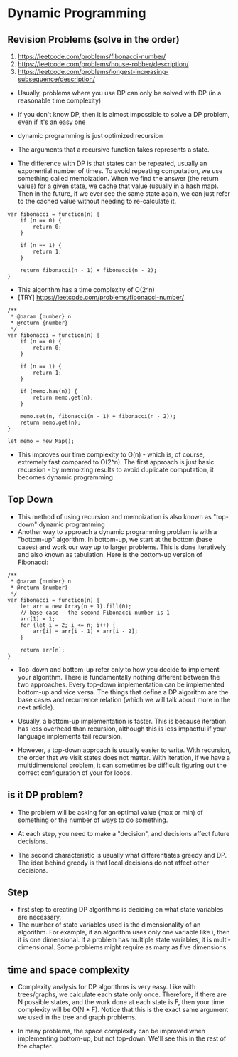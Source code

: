 # Dynamic Programming

## Revision Problems (solve in the order)

1. https://leetcode.com/problems/fibonacci-number/
1. https://leetcode.com/problems/house-robber/description/
1. https://leetcode.com/problems/longest-increasing-subsequence/description/

- Usually, problems where you use DP can only be solved with DP (in a reasonable time complexity)
- If you don't know DP, then it is almost impossible to solve a DP problem, even if it's an easy one

- dynamic programming is just optimized recursion
- The arguments that a recursive function takes represents a state.
- The difference with DP is that states can be repeated, usually an exponential number of times. To avoid repeating computation, we use something called memoization. When we find the answer (the return value) for a given state, we cache that value (usually in a hash map). Then in the future, if we ever see the same state again, we can just refer to the cached value without needing to re-calculate it.

```
var fibonacci = function(n) {
    if (n == 0) {
        return 0;
    }

    if (n == 1) {
        return 1;
    }

    return fibonacci(n - 1) + fibonacci(n - 2);
}
```

- This algorithm has a time complexity of O(2^n)
- [TRY] https://leetcode.com/problems/fibonacci-number/

```
/**
 * @param {number} n
 * @return {number}
 */
var fibonacci = function(n) {
    if (n == 0) {
        return 0;
    }

    if (n == 1) {
        return 1;
    }

    if (memo.has(n)) {
        return memo.get(n);
    }

    memo.set(n, fibonacci(n - 1) + fibonacci(n - 2));
    return memo.get(n);
}

let memo = new Map();
```

- This improves our time complexity to O(n) - which is, of course, extremely fast compared to O(2^n). The first approach is just basic recursion - by memoizing results to avoid duplicate computation, it becomes dynamic programming.

## Top Down

- This method of using recursion and memoization is also known as "top-down" dynamic programming
- Another way to approach a dynamic programming problem is with a "bottom-up" algorithm. In bottom-up, we start at the bottom (base cases) and work our way up to larger problems. This is done iteratively and also known as tabulation. Here is the bottom-up version of Fibonacci:

```
/**
 * @param {number} n
 * @return {number}
 */
var fibonacci = function(n) {
    let arr = new Array(n + 1).fill(0);
    // base case - the second Fibonacci number is 1
    arr[1] = 1;
    for (let i = 2; i <= n; i++) {
        arr[i] = arr[i - 1] + arr[i - 2];
    }

    return arr[n];
}
```

- Top-down and bottom-up refer only to how you decide to implement your algorithm. There is fundamentally nothing different between the two approaches. Every top-down implementation can be implemented bottom-up and vice versa. The things that define a DP algorithm are the base cases and recurrence relation (which we will talk about more in the next article).

- Usually, a bottom-up implementation is faster. This is because iteration has less overhead than recursion, although this is less impactful if your language implements tail recursion.
- However, a top-down approach is usually easier to write. With recursion, the order that we visit states does not matter. With iteration, if we have a multidimensional problem, it can sometimes be difficult figuring out the correct configuration of your for loops.

## is it DP problem?

- The problem will be asking for an optimal value (max or min) of something or the number of ways to do something.
- At each step, you need to make a "decision", and decisions affect future decisions.

- The second characteristic is usually what differentiates greedy and DP. The idea behind greedy is that local decisions do not affect other decisions.

## Step

- first step to creating DP algorithms is deciding on what state variables are necessary.
- The number of state variables used is the dimensionality of an algorithm. For example, if an algorithm uses only one variable like i, then it is one dimensional. If a problem has multiple state variables, it is multi-dimensional. Some problems might require as many as five dimensions.

## time and space complexity

- Complexity analysis for DP algorithms is very easy. Like with trees/graphs, we calculate each state only once. Therefore, if there are N possible states, and the work done at each state is F, then your time complexity will be O(N \* F). Notice that this is the exact same argument we used in the tree and graph problems.

- In many problems, the space complexity can be improved when implementing bottom-up, but not top-down. We'll see this in the rest of the chapter.
